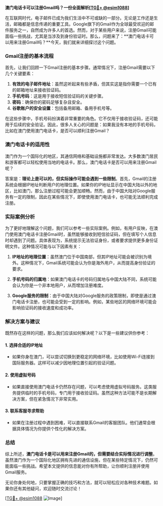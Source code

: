 **澳门电话卡可以注册Gmail吗？一份全面解析[[TG💪+ @esim1088](https://t.me/s/esim1088)]**

在互联网时代，电子邮件已成为我们生活中不可或缺的一部分。无论是工作还是生活，邮箱都是信息传递的重要工具。Google旗下的Gmail作为全球最受欢迎的邮件服务之一，自然成为许多人的首选。然而，对于某些用户来说，注册Gmail可能面临一些挑战，尤其是当涉及到身份验证时。那么，问题来了：**澳门电话卡可以用来注册Gmail吗？**今天，我们就来详细探讨这个问题。

### Gmail注册的基本流程

首先，让我们回顾一下Gmail注册的基本步骤。通常情况下，注册Gmail需要以下几个关键要素：

1. **有效的电子邮件地址**：虽然这听起来有些矛盾，但其实这是指你需要一个已有的邮箱地址来接收验证码。
2. **手机号码**：这是用于接收短信验证码的关键步骤。
3. **密码**：确保你的密码足够复杂且安全。
4. **谷歌账户的安全设置**：包括备用邮箱、备用手机号等。

在这些步骤中，手机号码扮演着非常重要的角色。它不仅用于接收验证码，还可能用于后续的安全验证。因此，很多人关心的问题是：如果我没有本地的手机号码，比如在澳门使用澳门电话卡，是否可以顺利注册Gmail？

### 澳门电话卡的适用性

澳门作为一个国际化的地区，其通信网络和基础设施都非常发达。大多数澳门居民和游客都可以轻松使用当地的电话卡。那么，澳门电话卡是否可以用来注册Gmail呢？

答案是：**理论上是可以的，但实际操作可能会遇到一些限制**。首先，Gmail的注册系统会根据IP地址判断用户的地理位置。如果你的IP地址显示在中国大陆以外的地区，比如澳门，那么注册过程可能会更加顺畅。然而，由于中国大陆对Google服务有一定的限制，因此在某些情况下，即使使用澳门电话卡，也可能无法顺利完成注册。

### 实际案例分析

为了更好地理解这个问题，我们可以参考一些实际案例。例如，有用户反映，在澳门使用澳门电话卡注册Gmail时，虽然能够接收到短信验证码，但在填写个人信息时却遇到了问题。具体表现为，系统提示无法验证身份，或者要求提供更多身份证明文件。这种情况可能与以下因素有关：

1. **IP地址的地理位置**：虽然澳门位于中国南部，但其IP地址可能会被识别为境外。这种情况下，Gmail系统可能会认为你是海外用户，从而提高身份验证的要求。
   
2. **手机号码的归属地**：如果澳门电话卡的号码归属地与中国大陆不同，系统可能会认为你是一个非本地用户，从而增加注册难度。

3. **Google服务的限制**：由于中国大陆对Google服务的政策限制，即使是通过澳门电话卡注册，也可能会受到一定的影响。例如，某些地区的网络环境可能会影响验证码的接收速度和成功率。

### 解决方案与建议

既然存在这样的问题，那么我们应该如何解决呢？以下是一些建议供你参考：

#### 1. **选择合适的IP地址**
   - 如果你身在澳门，可以尝试切换到更稳定的网络环境，比如使用Wi-Fi连接到国际服务器。这样可以减少因地理位置引起的验证问题。

#### 2. **使用虚拟号码**
   - 如果直接使用澳门电话卡仍然存在问题，可以考虑使用虚拟号码服务。这类服务提供临时的手机号码，专门用于接收验证码。虽然这种方法可能不是长期解决方案，但在紧急情况下非常实用。

#### 3. **联系客服寻求帮助**
   - 如果在注册过程中遇到困难，可以直接联系Gmail的客服团队。他们通常会根据具体情况为你提供个性化的解决方案。

### 总结

综上所述，**澳门电话卡是可以用来注册Gmail的，但需要结合实际情况进行调整**。虽然澳门作为一个国际化地区拥有先进的通信设施，但在某些特定情况下，仍然可能面临一些挑战。希望本文提供的信息能对你有所帮助，让你顺利注册并使用Gmail服务。

无论你身处何地，只要掌握正确的技巧和方法，就可以轻松应对各种技术难题。如果你还有其他疑问，欢迎随时交流讨论！

[[TG💪+ @esim1088](https://t.me/s/esim1088) ![Image](https://i.postimg.cc/4NQfJmqS/Snipaste-2025-05-13-00-14-12.png)]